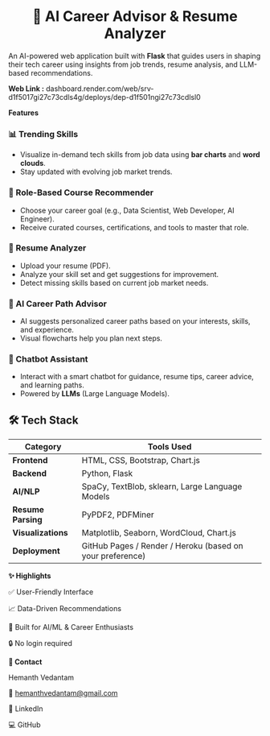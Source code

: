 <h1 align="center">🧠 AI Career Advisor & Resume Analyzer</h1>

An AI-powered web application built with **Flask** that guides users in shaping their tech career using insights from job trends, resume analysis, and LLM-based recommendations.

**Web Link :** dashboard.render.com/web/srv-d1f5017gi27c73cdls4g/deploys/dep-d1f501ngi27c73cdlsl0

 **Features**

### 📊 Trending Skills
- Visualize in-demand tech skills from job data using **bar charts** and **word clouds**.
- Stay updated with evolving job market trends.

### 🎯 Role-Based Course Recommender
- Choose your career goal (e.g., Data Scientist, Web Developer, AI Engineer).
- Receive curated courses, certifications, and tools to master that role.

### 📄 Resume Analyzer
- Upload your resume (PDF).
- Analyze your skill set and get suggestions for improvement.
- Detect missing skills based on current job market needs.

### 🧭 AI Career Path Advisor
- AI suggests personalized career paths based on your interests, skills, and experience.
- Visual flowcharts help you plan next steps.

### 🤖 Chatbot Assistant
- Interact with a smart chatbot for guidance, resume tips, career advice, and learning paths.
- Powered by **LLMs** (Large Language Models).

## 🛠️ Tech Stack

| Category | Tools Used |
|---------|-------------|
| **Frontend** | HTML, CSS, Bootstrap, Chart.js |
| **Backend**  | Python, Flask |
| **AI/NLP**   | SpaCy, TextBlob, sklearn, Large Language Models |
| **Resume Parsing** | PyPDF2, PDFMiner |
| **Visualizations** | Matplotlib, Seaborn, WordCloud, Chart.js |
| **Deployment** | GitHub Pages / Render / Heroku (based on your preference) |

**✨ Highlights**

✅ User-Friendly Interface

📈 Data-Driven Recommendations

🧠 Built for AI/ML & Career Enthusiasts

🔒 No login required 

**📧 Contact**

Hemanth Vedantam

📩 hemanthvedantam@gmail.com

🔗 LinkedIn

💻 GitHub

